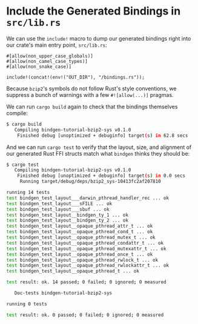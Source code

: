# Include the Generated Bindings in `src/lib.rs`

We can use the `include!` macro to dump our generated bindings right into our
crate's main entry point, `src/lib.rs`:

```rust,ignore
#[allow(non_upper_case_globals)]
#[allow(non_camel_case_types)]
#[allow(non_snake_case)]

include!(concat!(env!("OUT_DIR"), "/bindings.rs"));
```

Because `bzip2`'s symbols do not follow Rust's style conventions, we suppress a
bunch of warnings with a few `#![allow(...)]` pragmas.

We can run `cargo build` again to check that the bindings themselves compile:

```bash
$ cargo build
   Compiling bindgen-tutorial-bzip2-sys v0.1.0
    Finished debug [unoptimized + debuginfo] target(s) in 62.8 secs
```

And we can run `cargo test` to verify that the layout, size, and alignment of
our generated Rust FFI structs match what `bindgen` thinks they should be:

```bash
$ cargo test
   Compiling bindgen-tutorial-bzip2-sys v0.1.0
    Finished debug [unoptimized + debuginfo] target(s) in 0.0 secs
     Running target/debug/deps/bzip2_sys-10413fc2af207810

running 14 tests
test bindgen_test_layout___darwin_pthread_handler_rec ... ok
test bindgen_test_layout___sFILE ... ok
test bindgen_test_layout___sbuf ... ok
test bindgen_test_layout__bindgen_ty_1 ... ok
test bindgen_test_layout__bindgen_ty_2 ... ok
test bindgen_test_layout__opaque_pthread_attr_t ... ok
test bindgen_test_layout__opaque_pthread_cond_t ... ok
test bindgen_test_layout__opaque_pthread_mutex_t ... ok
test bindgen_test_layout__opaque_pthread_condattr_t ... ok
test bindgen_test_layout__opaque_pthread_mutexattr_t ... ok
test bindgen_test_layout__opaque_pthread_once_t ... ok
test bindgen_test_layout__opaque_pthread_rwlock_t ... ok
test bindgen_test_layout__opaque_pthread_rwlockattr_t ... ok
test bindgen_test_layout__opaque_pthread_t ... ok

test result: ok. 14 passed; 0 failed; 0 ignored; 0 measured

   Doc-tests bindgen-tutorial-bzip2-sys

running 0 tests

test result: ok. 0 passed; 0 failed; 0 ignored; 0 measured
```
